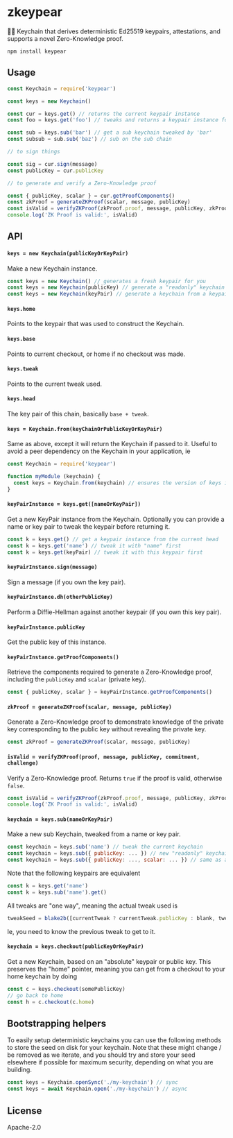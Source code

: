 # zkeypear

🔑🍐 Keychain that derives deterministic Ed25519 keypairs, attestations, and supports a novel Zero-Knowledge proof.

```
npm install keypear
```

## Usage

```js
const Keychain = require('keypear')

const keys = new Keychain()

const cur = keys.get() // returns the current keypair instance
const foo = keys.get('foo') // tweaks and returns a keypair instance for 'foo'

const sub = keys.sub('bar') // get a sub keychain tweaked by 'bar'
const subsub = sub.sub('baz') // sub on the sub chain

// to sign things

const sig = cur.sign(message)
const publicKey = cur.publicKey

// to generate and verify a Zero-Knowledge proof

const { publicKey, scalar } = cur.getProofComponents()
const zkProof = generateZKProof(scalar, message, publicKey)
const isValid = verifyZKProof(zkProof.proof, message, publicKey, zkProof.commitment, zkProof.challenge)
console.log('ZK Proof is valid:', isValid)
```

## API

#### `keys = new Keychain(publicKeyOrKeyPair)`

Make a new Keychain instance.

```js
const keys = new Keychain() // generates a fresh keypair for you
const keys = new Keychain(publicKey) // generate a "readonly" keychain
const keys = new Keychain(keyPair) // generate a keychain from a keypair
```

#### `keys.home`

Points to the keypair that was used to construct the Keychain.

#### `keys.base`

Points to current checkout, or home if no checkout was made.

#### `keys.tweak`

Points to the current tweak used.

#### `keys.head`

The key pair of this chain, basically `base + tweak`.

#### `keys = Keychain.from(keyChainOrPublicKeyOrKeyPair)`

Same as above, except it will return the Keychain if passed to it.
Useful to avoid a peer dependency on the Keychain in your application, ie

```js
const Keychain = require('keypear')

function myModule (keychain) {
  const keys = Keychain.from(keychain) // ensures the version of keys is the one you installed
}
```

#### `keyPairInstance = keys.get([nameOrKeyPair])`

Get a new KeyPair instance from the Keychain. Optionally you can provide a name or key pair to tweak the keypair before returning it.

```js
const k = keys.get() // get a keypair instance from the current head
const k = keys.get('name') // tweak it with "name" first
const k = keys.get(keyPair) // tweak it with this keypair first
```

#### `keyPairInstance.sign(message)`

Sign a message (if you own the key pair).

#### `keyPairInstance.dh(otherPublicKey)`

Perform a Diffie-Hellman against another keypair (if you own this key pair).

#### `keyPairInstance.publicKey`

Get the public key of this instance.

#### `keyPairInstance.getProofComponents()`

Retrieve the components required to generate a Zero-Knowledge proof, including the `publicKey` and `scalar` (private key).

```js
const { publicKey, scalar } = keyPairInstance.getProofComponents()
```

#### `zkProof = generateZKProof(scalar, message, publicKey)`

Generate a Zero-Knowledge proof to demonstrate knowledge of the private key corresponding to the public key without revealing the private key.

```js
const zkProof = generateZKProof(scalar, message, publicKey)
```

#### `isValid = verifyZKProof(proof, message, publicKey, commitment, challenge)`

Verify a Zero-Knowledge proof. Returns `true` if the proof is valid, otherwise `false`.

```js
const isValid = verifyZKProof(zkProof.proof, message, publicKey, zkProof.commitment, zkProof.challenge)
console.log('ZK Proof is valid:', isValid)
```

#### `keychain = keys.sub(nameOrKeyPair)`

Make a new sub Keychain, tweaked from a name or key pair.

```js
const keychain = keys.sub('name') // tweak the current keychain
const keychain = keys.sub({ publicKey: ... }) // new "readonly" keychain
const keychain = keys.sub({ publicKey: ..., scalar: ... }) // same as above to "writable" as well
```

Note that the following keypairs are equivalent

```js
const k = keys.get('name')
const k = keys.sub('name').get()
```

All tweaks are "one way", meaning the actual tweak used is

```js
tweakSeed = blake2b([currentTweak ? currentTweak.publicKey : blank, tweakInput])
```

Ie, you need to know the previous tweak to get to it.

#### `keychain = keys.checkout(publicKeyOrKeyPair)`

Get a new Keychain, based on an "absolute" keypair or public key.
This preserves the "home" pointer, meaning you can get from a checkout to your home keychain by doing

```js
const c = keys.checkout(somePublicKey)
// go back to home
const h = c.checkout(c.home)
```

## Bootstrapping helpers

To easily setup deterministic keychains you can use the following methods to store the seed on disk
for your keychain. Note that these might change / be removed as we iterate, and you should try and store
your seed elsewhere if possible for maximum security, depending on what you are building.

```js
const keys = Keychain.openSync('./my-keychain') // sync
const keys = await Keychain.open('./my-keychain') // async
```

## License

Apache-2.0
